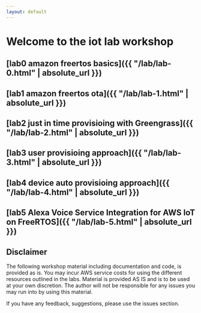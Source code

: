 ```yaml
---
layout: default
---
```


# Welcome to the iot lab workshop

## [lab0 amazon freertos basics]({{ "/lab/lab-0.html" | absolute_url }})

## [lab1 amazon freertos ota]({{ "/lab/lab-1.html" | absolute_url }})

## [lab2 just in time provisioing with Greengrass]({{ "/lab/lab-2.html" | absolute_url }})

## [lab3 user provisioing approach]({{ "/lab/lab-3.html" | absolute_url }})

## [lab4 device auto provisioing approach]({{ "/lab/lab-4.html" | absolute_url }})

## [lab5 Alexa Voice Service Integration for AWS IoT on FreeRTOS]({{ "/lab/lab-5.html" | absolute_url }})

## Disclaimer

The following workshop material including documentation and code, is provided as is. You may incur AWS service costs for using the different resources outlined in the labs. Material is provided AS IS and is to be used at your own discretion. The author will not be responsible for any issues you may run into by using this material.

If you have any feedback, suggestions, please use the issues section.